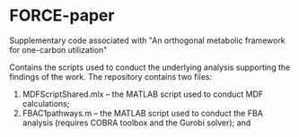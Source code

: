 # FORCE-paper
Supplementary code associated with "An orthogonal metabolic framework for one-carbon utilization"

Contains the scripts used to conduct the underlying analysis supporting the findings of the work. The repository contains two files:
1) MDFScriptShared.mlx – the MATLAB script used to conduct MDF calculations;
2) FBAC1pathways.m – the MATLAB script used to conduct the FBA analysis (requires COBRA toolbox and the Gurobi solver); and
